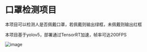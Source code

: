 # 口罩检测项目

本项目可以检测人是否佩戴口罩，若佩戴则输出绿框，未佩戴则输出红框

本项目基于yolov5，部署通过TensorRT加速，帧率可达200FPS

![image](https://github.com/Doctor-James/Mask_Detector/blob/master/demo.gif)
